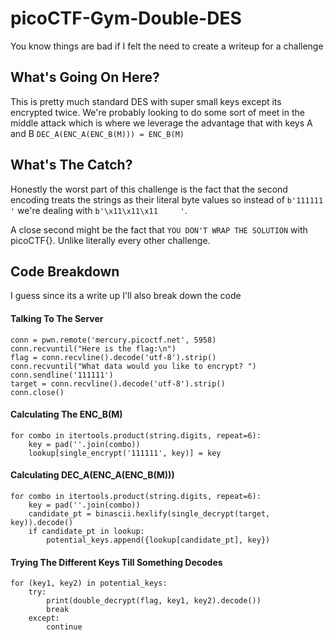 # picoCTF-Gym-Double-DES
You know things are bad if I felt the need to create a writeup for a challenge

## What's Going On Here?
This is pretty much standard DES with super small keys except its encrypted twice. We're probably looking to do some sort of meet in the middle attack which is where we leverage the advantage that with keys A and B ```DEC_A(ENC_A(ENC_B(M))) = ENC_B(M)```

## What's The Catch?
Honestly the worst part of this challenge is the fact that the second encoding treats the strings as their literal byte values so instead of ```b'111111     '``` we're dealing with ```b'\x11\x11\x11     '```.
   
   
A close second might be the fact that ```YOU DON'T WRAP THE SOLUTION``` with picoCTF{}. Unlike literally every other challenge.
## Code Breakdown
I guess since its a write up I'll also break down the code
#### Talking To The Server
```
conn = pwn.remote('mercury.picoctf.net', 5958)
conn.recvuntil("Here is the flag:\n")
flag = conn.recvline().decode('utf-8').strip()
conn.recvuntil("What data would you like to encrypt? ")
conn.sendline('111111')
target = conn.recvline().decode('utf-8').strip()
conn.close()
```
#### Calculating The ENC_B(M)
```
for combo in itertools.product(string.digits, repeat=6):
    key = pad(''.join(combo))
    lookup[single_encrypt('111111', key)] = key
```
#### Calculating DEC_A(ENC_A(ENC_B(M)))
```
for combo in itertools.product(string.digits, repeat=6):
    key = pad(''.join(combo))
    candidate_pt = binascii.hexlify(single_decrypt(target, key)).decode()
    if candidate_pt in lookup:
        potential_keys.append({lookup[candidate_pt], key})
```
#### Trying The Different Keys Till Something Decodes
```
for (key1, key2) in potential_keys:
    try:
        print(double_decrypt(flag, key1, key2).decode())
        break
    except:
        continue
```
